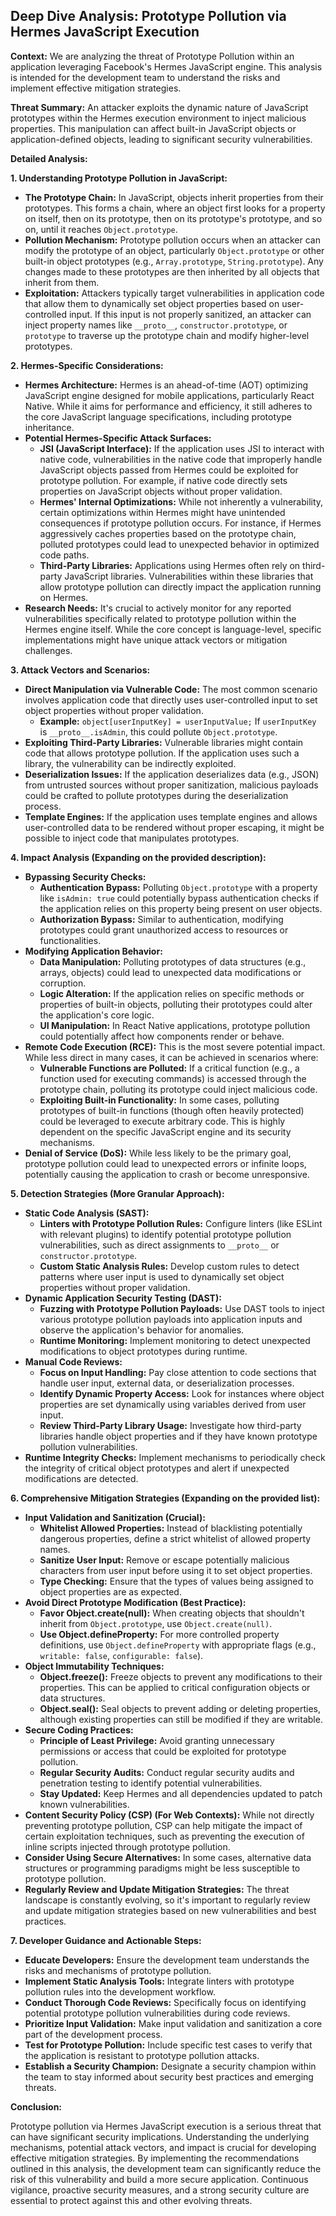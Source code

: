 ## Deep Dive Analysis: Prototype Pollution via Hermes JavaScript Execution

**Context:** We are analyzing the threat of Prototype Pollution within an application leveraging Facebook's Hermes JavaScript engine. This analysis is intended for the development team to understand the risks and implement effective mitigation strategies.

**Threat Summary:**  An attacker exploits the dynamic nature of JavaScript prototypes within the Hermes execution environment to inject malicious properties. This manipulation can affect built-in JavaScript objects or application-defined objects, leading to significant security vulnerabilities.

**Detailed Analysis:**

**1. Understanding Prototype Pollution in JavaScript:**

* **The Prototype Chain:** In JavaScript, objects inherit properties from their prototypes. This forms a chain, where an object first looks for a property on itself, then on its prototype, then on its prototype's prototype, and so on, until it reaches `Object.prototype`.
* **Pollution Mechanism:** Prototype pollution occurs when an attacker can modify the prototype of an object, particularly `Object.prototype` or other built-in object prototypes (e.g., `Array.prototype`, `String.prototype`). Any changes made to these prototypes are then inherited by all objects that inherit from them.
* **Exploitation:** Attackers typically target vulnerabilities in application code that allow them to dynamically set object properties based on user-controlled input. If this input is not properly sanitized, an attacker can inject property names like `__proto__`, `constructor.prototype`, or `prototype` to traverse up the prototype chain and modify higher-level prototypes.

**2. Hermes-Specific Considerations:**

* **Hermes Architecture:** Hermes is an ahead-of-time (AOT) optimizing JavaScript engine designed for mobile applications, particularly React Native. While it aims for performance and efficiency, it still adheres to the core JavaScript language specifications, including prototype inheritance.
* **Potential Hermes-Specific Attack Surfaces:**
    * **JSI (JavaScript Interface):** If the application uses JSI to interact with native code, vulnerabilities in the native code that improperly handle JavaScript objects passed from Hermes could be exploited for prototype pollution. For example, if native code directly sets properties on JavaScript objects without proper validation.
    * **Hermes' Internal Optimizations:** While not inherently a vulnerability, certain optimizations within Hermes might have unintended consequences if prototype pollution occurs. For instance, if Hermes aggressively caches properties based on the prototype chain, polluted prototypes could lead to unexpected behavior in optimized code paths.
    * **Third-Party Libraries:** Applications using Hermes often rely on third-party JavaScript libraries. Vulnerabilities within these libraries that allow prototype pollution can directly impact the application running on Hermes.
* **Research Needs:**  It's crucial to actively monitor for any reported vulnerabilities specifically related to prototype pollution within the Hermes engine itself. While the core concept is language-level, specific implementations might have unique attack vectors or mitigation challenges.

**3. Attack Vectors and Scenarios:**

* **Direct Manipulation via Vulnerable Code:**  The most common scenario involves application code that directly uses user-controlled input to set object properties without proper validation.
    * **Example:**  `object[userInputKey] = userInputValue;`  If `userInputKey` is `__proto__.isAdmin`, this could pollute `Object.prototype`.
* **Exploiting Third-Party Libraries:** Vulnerable libraries might contain code that allows prototype pollution. If the application uses such a library, the vulnerability can be indirectly exploited.
* **Deserialization Issues:** If the application deserializes data (e.g., JSON) from untrusted sources without proper sanitization, malicious payloads could be crafted to pollute prototypes during the deserialization process.
* **Template Engines:** If the application uses template engines and allows user-controlled data to be rendered without proper escaping, it might be possible to inject code that manipulates prototypes.

**4. Impact Analysis (Expanding on the provided description):**

* **Bypassing Security Checks:**
    * **Authentication Bypass:**  Polluting `Object.prototype` with a property like `isAdmin: true` could potentially bypass authentication checks if the application relies on this property being present on user objects.
    * **Authorization Bypass:**  Similar to authentication, modifying prototypes could grant unauthorized access to resources or functionalities.
* **Modifying Application Behavior:**
    * **Data Manipulation:**  Polluting prototypes of data structures (e.g., arrays, objects) could lead to unexpected data modifications or corruption.
    * **Logic Alteration:**  If the application relies on specific methods or properties of built-in objects, polluting their prototypes could alter the application's core logic.
    * **UI Manipulation:** In React Native applications, prototype pollution could potentially affect how components render or behave.
* **Remote Code Execution (RCE):** This is the most severe potential impact. While less direct in many cases, it can be achieved in scenarios where:
    * **Vulnerable Functions are Polluted:** If a critical function (e.g., a function used for executing commands) is accessed through the prototype chain, polluting its prototype could inject malicious code.
    * **Exploiting Built-in Functionality:**  In some cases, polluting prototypes of built-in functions (though often heavily protected) could be leveraged to execute arbitrary code. This is highly dependent on the specific JavaScript engine and its security mechanisms.
* **Denial of Service (DoS):**  While less likely to be the primary goal, prototype pollution could lead to unexpected errors or infinite loops, potentially causing the application to crash or become unresponsive.

**5. Detection Strategies (More Granular Approach):**

* **Static Code Analysis (SAST):**
    * **Linters with Prototype Pollution Rules:** Configure linters (like ESLint with relevant plugins) to identify potential prototype pollution vulnerabilities, such as direct assignments to `__proto__` or `constructor.prototype`.
    * **Custom Static Analysis Rules:** Develop custom rules to detect patterns where user input is used to dynamically set object properties without proper validation.
* **Dynamic Application Security Testing (DAST):**
    * **Fuzzing with Prototype Pollution Payloads:**  Use DAST tools to inject various prototype pollution payloads into application inputs and observe the application's behavior for anomalies.
    * **Runtime Monitoring:** Implement monitoring to detect unexpected modifications to object prototypes during runtime.
* **Manual Code Reviews:**
    * **Focus on Input Handling:** Pay close attention to code sections that handle user input, external data, or deserialization processes.
    * **Identify Dynamic Property Access:** Look for instances where object properties are set dynamically using variables derived from user input.
    * **Review Third-Party Library Usage:**  Investigate how third-party libraries handle object properties and if they have known prototype pollution vulnerabilities.
* **Runtime Integrity Checks:** Implement mechanisms to periodically check the integrity of critical object prototypes and alert if unexpected modifications are detected.

**6. Comprehensive Mitigation Strategies (Expanding on the provided list):**

* **Input Validation and Sanitization (Crucial):**
    * **Whitelist Allowed Properties:**  Instead of blacklisting potentially dangerous properties, define a strict whitelist of allowed property names.
    * **Sanitize User Input:**  Remove or escape potentially malicious characters from user input before using it to set object properties.
    * **Type Checking:**  Ensure that the types of values being assigned to object properties are as expected.
* **Avoid Direct Prototype Modification (Best Practice):**
    * **Favor Object.create(null):** When creating objects that shouldn't inherit from `Object.prototype`, use `Object.create(null)`.
    * **Use Object.defineProperty:**  For more controlled property definitions, use `Object.defineProperty` with appropriate flags (e.g., `writable: false`, `configurable: false`).
* **Object Immutability Techniques:**
    * **Object.freeze():**  Freeze objects to prevent any modifications to their properties. This can be applied to critical configuration objects or data structures.
    * **Object.seal():** Seal objects to prevent adding or deleting properties, although existing properties can still be modified if they are writable.
* **Secure Coding Practices:**
    * **Principle of Least Privilege:**  Avoid granting unnecessary permissions or access that could be exploited for prototype pollution.
    * **Regular Security Audits:** Conduct regular security audits and penetration testing to identify potential vulnerabilities.
    * **Stay Updated:** Keep Hermes and all dependencies updated to patch known vulnerabilities.
* **Content Security Policy (CSP) (For Web Contexts):**  While not directly preventing prototype pollution, CSP can help mitigate the impact of certain exploitation techniques, such as preventing the execution of inline scripts injected through prototype pollution.
* **Consider Using Secure Alternatives:**  In some cases, alternative data structures or programming paradigms might be less susceptible to prototype pollution.
* **Regularly Review and Update Mitigation Strategies:**  The threat landscape is constantly evolving, so it's important to regularly review and update mitigation strategies based on new vulnerabilities and best practices.

**7. Developer Guidance and Actionable Steps:**

* **Educate Developers:** Ensure the development team understands the risks and mechanisms of prototype pollution.
* **Implement Static Analysis Tools:** Integrate linters with prototype pollution rules into the development workflow.
* **Conduct Thorough Code Reviews:**  Specifically focus on identifying potential prototype pollution vulnerabilities during code reviews.
* **Prioritize Input Validation:**  Make input validation and sanitization a core part of the development process.
* **Test for Prototype Pollution:**  Include specific test cases to verify that the application is resistant to prototype pollution attacks.
* **Establish a Security Champion:** Designate a security champion within the team to stay informed about security best practices and emerging threats.

**Conclusion:**

Prototype pollution via Hermes JavaScript execution is a serious threat that can have significant security implications. Understanding the underlying mechanisms, potential attack vectors, and impact is crucial for developing effective mitigation strategies. By implementing the recommendations outlined in this analysis, the development team can significantly reduce the risk of this vulnerability and build a more secure application. Continuous vigilance, proactive security measures, and a strong security culture are essential to protect against this and other evolving threats.
